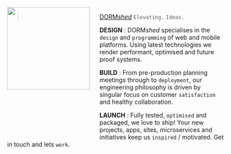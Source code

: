 <img src="http://dormshed.com/static/img/shed.svg" align="left" width="192px" height="192px" />
<img align="left" width="0" height="300px" hspace=10/>

> <a href="http://dormshed.com">DORM*shed*</a> `Elevating.` `Ideas.`


**DESIGN** : DORM*shed* specialises in the `design` and `programming` of web and mobile platforms. Using latest technologies we render performant, optimised and future proof systems.


**BUILD** : From pre-production planning meetings through to `deployment`, our engineering philosophy is driven by singular focus on customer `satisfaction` and healthy collaboration.


**LAUNCH** : Fully tested, `optimised` and packaged, we love to ship! Your new projects, apps, sites, microservices and initiatives keep us `inspired` / motivated. Get in touch and lets `work`.
